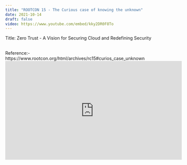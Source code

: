 ```yaml
---
title: "ROOTCON 15 - The Curious case of knowing the unknown"
date: 2021-10-14
draft: false
video: https://www.youtube.com/embed/kky2DR0F8To
---
```


Title: Zero Trust - A Vision for Securing Cloud and Redefining Security

<br>
Reference:- https://www.rootcon.org/html/archives/rc15#curios_case_unknown

<br>


<iframe width="560" height="315" src="https://www.youtube.com/embed/kky2DR0F8To?si=s2msIRCmZ0VXBeeM" title="YouTube video player" frameborder="0" allow="accelerometer; autoplay; clipboard-write; encrypted-media; gyroscope; picture-in-picture; web-share" referrerpolicy="strict-origin-when-cross-origin" allowfullscreen></iframe>